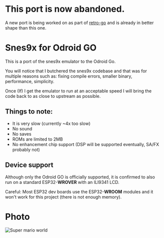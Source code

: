 # This port is now abandoned.
A new port is being worked on as part of [retro-go](https://github.com/ducalex/retro-go/) and is already in better shape than this one.

# Snes9x for Odroid GO
This is a port of the snes9x emulator to the Odroid Go.

You will notice that I butchered the snes9x codebase and that was for multiple reasons such as: fixing compile errors, smaller binary, performance, simplicity.

Once (If) I get the emulator to run at an acceptable speed I will bring the code back to as close to upstream as possible.

## Things to note:
- It is very slow  (currently ~4x too slow)
- No sound
- No saves
- ROMs are limited to 2MB
- No enhancement chip support (DSP will be supported eventually, SA/FX probably not)

## Device support
Although only the Odroid GO is officially supported, it is confirmed to also run on a standard ESP32-**WROVER** with an ILI9341 LCD. 

Careful: Most ESP32 dev boards use the ESP32-**WROOM** modules and it won't work for this project (there is not enough memory).


# Photo

![Super mario world](https://i.imgur.com/xmtncsX.jpg)
